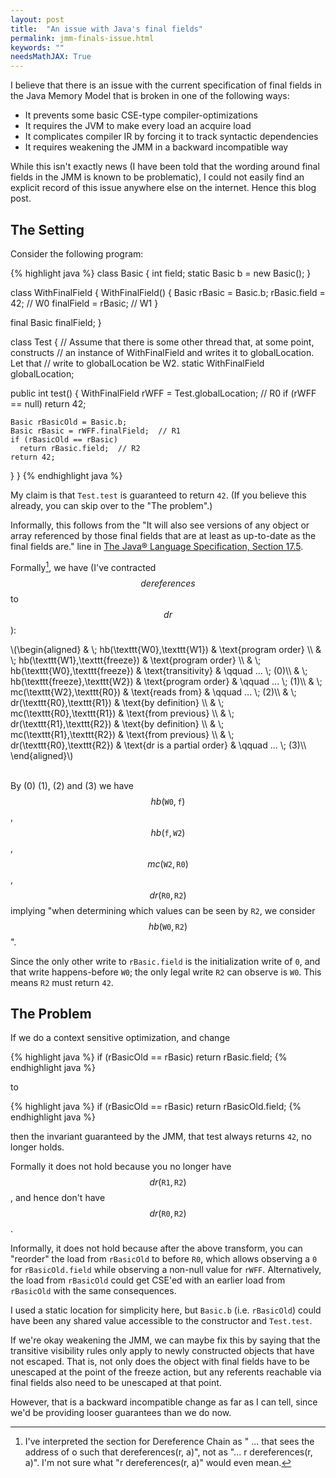 ```yaml
---
layout: post
title:  "An issue with Java's final fields"
permalink: jmm-finals-issue.html
keywords: ""
needsMathJAX: True
---
```


I believe that there is an issue with the current specification of
final fields in the Java Memory Model that is broken in one of the
following ways:

 - It prevents some basic CSE-type compiler-optimizations
 - It requires the JVM to make every load an acquire load
 - It complicates compiler IR by forcing it to track syntactic
   dependencies
 - It requires weakening the JMM in a backward incompatible way

While this isn't exactly news (I have been told that the wording
around final fields in the JMM is known to be problematic), I could
not easily find an explicit record of this issue anywhere else on the
internet.  Hence this blog post.

## The Setting

Consider the following program:

{% highlight java %}
class Basic {
  int field;
  static Basic b = new Basic();
}

class WithFinalField {
  WithFinalField() {
    Basic rBasic = Basic.b;
    rBasic.field = 42;   // W0
    finalField = rBasic; // W1
  }

  final Basic finalField;
}

class Test {
  // Assume that there is some other thread that, at some point, constructs
  // an instance of WithFinalField and writes it to globalLocation.  Let that
  // write to globalLocation be W2.
  static WithFinalField globalLocation;

  public int test() {
    WithFinalField rWFF = Test.globalLocation;  // R0
    if (rWFF == null)
      return 42;

    Basic rBasicOld = Basic.b;
    Basic rBasic = rWFF.finalField;  // R1
    if (rBasicOld == rBasic)
      return rBasic.field;  // R2
    return 42;
  }
}
{% endhighlight java %}

My claim is that `Test.test` is guaranteed to return `42`.  (If you
believe this already, you can skip over to the "The problem".)

Informally, this follows from the "It will also see versions of any
object or array referenced by those final fields that are at least as
up-to-date as the final fields are." line in [The Java® Language
Specification, Section
17.5](https://docs.oracle.com/javase/specs/jls/se7/html/jls-17.html#jls-17.5).

Formally[^glitch], we have (I've contracted $$dereferences$$ to
$$dr$$):

[^glitch]: I've interpreted the section for Dereference Chain as "
    ... that sees the address of o such that dereferences(r, a)", not
    as "... r dereferences(r, a)".  I'm not sure what "r
    dereferences(r, a)" would even mean.

<div>
\(\begin{aligned}
            &amp; \; hb(\texttt{W0},\texttt{W1}) &amp; \text{program order} \\
            &amp; \; hb(\texttt{W1},\texttt{freeze}) &amp; \text{program order} \\
            &amp; \; hb(\texttt{W0},\texttt{freeze}) &amp; \text{transitivity} &amp; \qquad ... \; (0)\\
            &amp; \; hb(\texttt{freeze},\texttt{W2}) &amp; \text{program order} &amp; \qquad ... \; (1)\\
            &amp; \; mc(\texttt{W2},\texttt{R0}) &amp; \text{reads from} &amp; \qquad ... \; (2)\\
            &amp; \; dr(\texttt{R0},\texttt{R1}) &amp; \text{by definition} \\
            &amp; \; mc(\texttt{R0},\texttt{R1}) &amp; \text{from previous} \\
            &amp; \; dr(\texttt{R1},\texttt{R2}) &amp; \text{by definition} \\
            &amp; \; mc(\texttt{R1},\texttt{R2}) &amp; \text{from previous} \\
            &amp; \; dr(\texttt{R0},\texttt{R2}) &amp; \text{dr is a partial order} &amp; \qquad ... \; (3)\\
\end{aligned}\)
</div>
<div>&nbsp;</div>

By (0) (1), (2) and (3) we have $$hb(\texttt{W0}, \texttt{f})$$,
$$hb(\texttt{f}, \texttt{W2})$$, $$mc(\texttt{W2}, \texttt{R0})$$,
$$dr(\texttt{R0}, \texttt{R2})$$ implying "when determining which
values can be seen by `R2`, we consider $$hb(\texttt{W0},
\texttt{R2})$$".

Since the only other write to `rBasic.field` is the initialization
write of `0`, and that write happens-before `W0`; the only legal write
`R2` can observe is `W0`.  This means `R2` must return `42`.

## The Problem

If we do a context sensitive optimization, and change

{% highlight java %}
if (rBasicOld == rBasic)
  return rBasic.field;
{% endhighlight java %}

to

{% highlight java %}
if (rBasicOld == rBasic)
  return rBasicOld.field;
{% endhighlight java %}

then the invariant guaranteed by the JMM, that test always returns
`42`, no longer holds.

Formally it does not hold because you no longer have $$dr(\texttt{R1},
\texttt{R2})$$, and hence don't have $$dr(\texttt{R0}, \texttt{R2})$$.

Informally, it does not hold because after the above transform, you
can "reorder" the load from `rBasicOld` to before `R0`, which allows
observing a `0` for `rBasicOld.field` while observing a non-null value
for `rWFF`.  Alternatively, the load from `rBasicOld` could get CSE'ed
with an earlier load from `rBasicOld` with the same consequences.

I used a static location for simplicity here, but `Basic.b`
(i.e. `rBasicOld`) could have been any shared value accessible to the
constructor and `Test.test`.

If we're okay weakening the JMM, we can maybe fix this by saying that
the transitive visibility rules only apply to newly constructed
objects that have not escaped.  That is, not only does the object with
final fields have to be unescaped at the point of the freeze action,
but any referents reachable via final fields also need to be unescaped
at that point.

However, that is a backward incompatible change as far as I can tell,
since we'd be providing looser guarantees than we do now.
